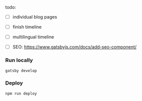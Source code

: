 todo:
- [ ] individual blog pages
- [ ] finish timeline
- [ ] multilingual timeline
- [ ] SEO: https://www.gatsbyjs.com/docs/add-seo-component/


### Run locally
```shell
gatsby develop
```

### Deploy
```shell
npm run deploy
```